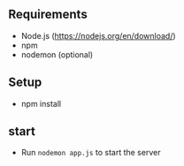 ## Requirements

* Node.js (https://nodejs.org/en/download/)
* npm
* nodemon (optional)

## Setup

* npm install 

## start 

* Run `nodemon app.js` to start the server
